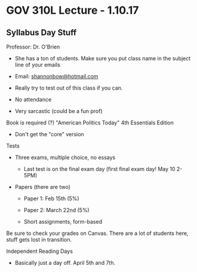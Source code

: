 # GOV 310L Lecture - 1.10.17

## Syllabus Day Stuff

Professor: Dr. O'Brien

- She has a ton of students. Make sure you put class name in the subject line
  of your emails

- Email: shannonbow@hotmail.com

- Really try to test out of this class if you can.

- No attendance

- Very sarcastic (could be a fun prof)

Book is required (?) "American Politics Today" 4th Essentials Edition

- Don't get the "core" version

Tests

- Three exams, multiple choice, no essays

    - Last test is on the final exam day (first final exam day! May 10 2-5PM)

- Papers (there are two)

    - Paper 1: Feb 15th (5%)

    - Paper 2: March 22nd (5%)

    - Short assignments, form-based

Be sure to check your grades on Canvas. There are a lot of students here, stuff
gets lost in transition.

Independent Reading Days

- Basically just a day off. April 5th and 7th.
